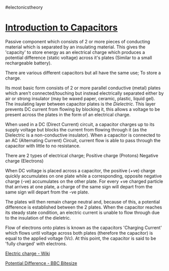 #electonicstheory

# [Introduction to Capacitors](https://www.electronics-tutorials.ws/capacitor/cap_1.html)

Passive component which consists of 2 or more pieces of conducting material which is separated by an insulating material. This gives the 'capacity' to store energy as an electrical charge which produces a potential difference (static voltage) across it's plates (Similar to a small rechargeable battery).

There are various different capacitors but all have the same use; To store a charge.

Its most basic form consists of 2 or more parallel conductive (metal) plates which aren't connected/touching but instead electrically separated either by air or strong insulator (may be waxed paper, ceramic, plastic, liquid gel). The insulating layer between capacitor plates is the *Dielectric*. This layer prevents DC current from flowing by blocking it, this allows a voltage to be present across the plates in the form of an electrical charge. 

When used in a DC (Direct Current) circuit, a capacitor charges up to its supply voltage but blocks the current from flowing through it (as the Dielectric is a non-conductive insulator). When a capacitor is connected to an AC (Alternating Current) Circuit, current flow is able to pass through the capacitor with little to no resistance. 

There are 2 types of electrical charge; 
Positive charge (Protons)
Negative charge (Electrons)

When DC voltage is placed across a capacitor, the positive (+ve) charge quickly accumulates on one plate while a corresponding, opposite negative charge (-ve) accumulates on the other plate. For every +ve charged particle that arrives at one plate, a charge of the same sign will depart from the same sign will depart from the -ve plate.

The plates will then remain charge neutral and, because of this, a potential difference is established between the 2 plates. When the capacitor reaches its steady state condition, an electric current is unable to flow through due to the insulation of the dieletric.

Flow of electrons onto plates is known as the capacitors 'Charging Current' which flows until voltage across both plates (therefore the capacitor) is equal to the applied voltage (Vc). At this point, the capacitor is said to be 'fully charged' with electrons.

[Electric charge - Wiki](https://en.wikipedia.org/wiki/Electric_charge)

[Potential Difference - BBC Bitesize](https://www.bbc.co.uk/bitesize/guides/zsrpfg8/revision/1)



